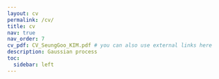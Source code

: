 ```yaml
---
layout: cv
permalink: /cv/
title: cv
nav: true
nav_order: 7
cv_pdf: CV_SeungGoo_KIM.pdf # you can also use external links here
description: Gaussian process
toc:
  sidebar: left
---
```

